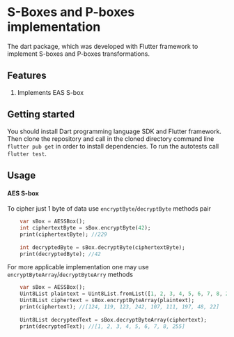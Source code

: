 # S-Boxes and P-boxes implementation

The dart package, which was developed with Flutter framework to implement S-boxes and P-boxes transformations.

## Features

1. Implements EAS S-box

## Getting started

You should install Dart programming language SDK and Flutter framework. Then clone the repository and call in the cloned directory command line `flutter pub get` in order to install dependencies. To run the autotests call `flutter test`.

## Usage

#### AES S-box

To cipher just 1 byte of data use `encryptByte`/`decryptByte` methods pair
```dart
    var sBox = AESSBox();
    int ciphertextByte = sBox.encryptByte(42);
    print(ciphertextByte); //229
    
    int decryptedByte = sBox.decryptByte(ciphertextByte);
    print(decryptedByte); //42
```

For more applicable implementation one may use `encryptByteArray`/`decryptByteArry` methods

```dart
    var sBox = AESSBox();
    Uint8List plaintext = Uint8List.fromList([1, 2, 3, 4, 5, 6, 7, 8, 255]);
    Uint8List ciphertext = sBox.encryptByteArray(plaintext);
    print(ciphertext); //[124, 119, 123, 242, 107, 111, 197, 48, 22]
        
    Uint8List decryptedText = sBox.decryptByteArray(ciphertext);
    print(decryptedText); //[1, 2, 3, 4, 5, 6, 7, 8, 255]
```
